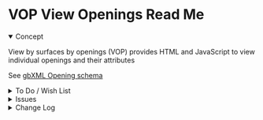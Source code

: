# VOP View Openings Read Me


<details open >

<summary>Concept</summary>

View by surfaces  by openings (VOP) provides HTML and JavaScript to view individual openings and their attributes

See [gbXML Opening schema]( http://gbxml.org/schema_doc/6.01/GreenBuildingXML_Ver6.01.html#Link167 )


</details>

<details>

<summary>To Do / Wish List</summary>

* 2019-06-24 ~ Theo ~ Better ways of coloring options in select element

</details>

<details>

<summary>Issues</summary>


</details>

<details>

<summary>Change Log</summary>

### 2019-07-30 ~ Theo

VOP 0.17.01-2vop js/md

* R: Cleanup


### 2019-07-26 ~ Theo

VOP 0.17.01-1vop js/md

* R: Cleanup


### 2019-07-26 ~ Theo

VOP 0.17.01-0vop

* R: Mostly working again

</details>
